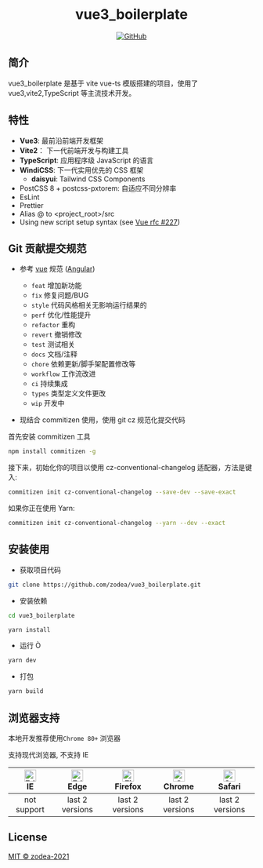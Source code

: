 <div align="center">
  <h1>vue3_boilerplate</h1>
  <a href="https://github.com/zodea/vue3_boilerplate">
  <img alt="GitHub" src="https://img.shields.io/github/license/zodea/vue3_boilerplate?style=flat-square">
  </a>
</div>

## 简介

vue3_boilerplate 是基于 vite vue-ts 模版搭建的项目，使用了 vue3,vite2,TypeScript 等主流技术开发。

## 特性

- **Vue3**: 最前沿前端开发框架
- **Vite2**： 下一代前端开发与构建工具
- **TypeScript**: 应用程序级 JavaScript 的语言
- **WindiCSS**: 下一代实用优先的 CSS 框架
  - **daisyui**: Tailwind CSS Components
- PostCSS 8 + postcss-pxtorem: 自适应不同分辨率
- EsLint
- Prettier
- Alias @ to <project_root>/src
- Using new script setup syntax (see [Vue rfc #227](https://github.com/vuejs/rfcs/pull/227))

## Git 贡献提交规范

- 参考 [vue](https://github.com/vuejs/vue/blob/dev/.github/COMMIT_CONVENTION.md) 规范 ([Angular](https://github.com/conventional-changelog/conventional-changelog/tree/master/packages/conventional-changelog-angular))

  - `feat` 增加新功能
  - `fix` 修复问题/BUG
  - `style` 代码风格相关无影响运行结果的
  - `perf` 优化/性能提升
  - `refactor` 重构
  - `revert` 撤销修改
  - `test` 测试相关
  - `docs` 文档/注释
  - `chore` 依赖更新/脚手架配置修改等
  - `workflow` 工作流改进
  - `ci` 持续集成
  - `types` 类型定义文件更改
  - `wip` 开发中

- 现结合 commitizen 使用，使用 git cz 规范化提交代码

首先安装 commitizen 工具

```bash
npm install commitizen -g
```

接下来，初始化你的项目以使用 cz-conventional-changelog 适配器，方法是键入:

```bash
commitizen init cz-conventional-changelog --save-dev --save-exact
```

如果你正在使用 Yarn:

```bash
commitizen init cz-conventional-changelog --yarn --dev --exact
```

## 安装使用

- 获取项目代码

```bash
git clone https://github.com/zodea/vue3_boilerplate.git
```

- 安装依赖

```bash
cd vue3_boilerplate

yarn install
```

- 运行 Ò

```bash
yarn dev
```

- 打包

```bash
yarn build
```

## 浏览器支持

本地开发推荐使用`Chrome 80+` 浏览器

支持现代浏览器, 不支持 IE

| [<img src="https://raw.githubusercontent.com/alrra/browser-logos/master/src/edge/edge_48x48.png" alt=" Edge" width="24px" height="24px" />](http://godban.github.io/browsers-support-badges/)</br>IE | [<img src="https://raw.githubusercontent.com/alrra/browser-logos/master/src/edge/edge_48x48.png" alt=" Edge" width="24px" height="24px" />](http://godban.github.io/browsers-support-badges/)</br>Edge | [<img src="https://raw.githubusercontent.com/alrra/browser-logos/master/src/firefox/firefox_48x48.png" alt="Firefox" width="24px" height="24px" />](http://godban.github.io/browsers-support-badges/)</br>Firefox | [<img src="https://raw.githubusercontent.com/alrra/browser-logos/master/src/chrome/chrome_48x48.png" alt="Chrome" width="24px" height="24px" />](http://godban.github.io/browsers-support-badges/)</br>Chrome | [<img src="https://raw.githubusercontent.com/alrra/browser-logos/master/src/safari/safari_48x48.png" alt="Safari" width="24px" height="24px" />](http://godban.github.io/browsers-support-badges/)</br>Safari |
| :--------------------------------------------------------------------------------------------------------------------------------------------------------------------------------------------------: | :----------------------------------------------------------------------------------------------------------------------------------------------------------------------------------------------------: | :---------------------------------------------------------------------------------------------------------------------------------------------------------------------------------------------------------------: | :-----------------------------------------------------------------------------------------------------------------------------------------------------------------------------------------------------------: | :-----------------------------------------------------------------------------------------------------------------------------------------------------------------------------------------------------------: |
|                                                                                             not support                                                                                              |                                                                                            last 2 versions                                                                                             |                                                                                                  last 2 versions                                                                                                  |                                                                                                last 2 versions                                                                                                |                                                                                                last 2 versions                                                                                                |

## License

[MIT © zodea-2021](./LICENSE)
